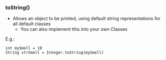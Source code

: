 ### toString()
- Allows an object to be printed, using default string representations for all default classes
	- You can also implement this into your own Classes

E.g.:
```
int mySmell = 10
String strSmell = Integer.toString(mySmell)
```